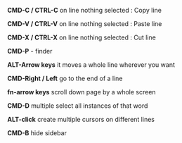 **CMD-C / CTRL-C** on line nothing selected : Copy line

**CMD-V / CTRL-V** on line nothing selected : Paste line

**CMD-X / CTRL-X** on line nothing selected : Cut line

**CMD-P** - finder

**ALT-Arrow keys** it moves a whole line wherever you want

**CMD-Right / Left** go to the end of a line

**fn-arrow keys** scroll down page by a whole screen

**CMD-D** multiple select all instances of that word

**ALT-click** create multiple cursors on different lines

**CMD-B** hide sidebar

